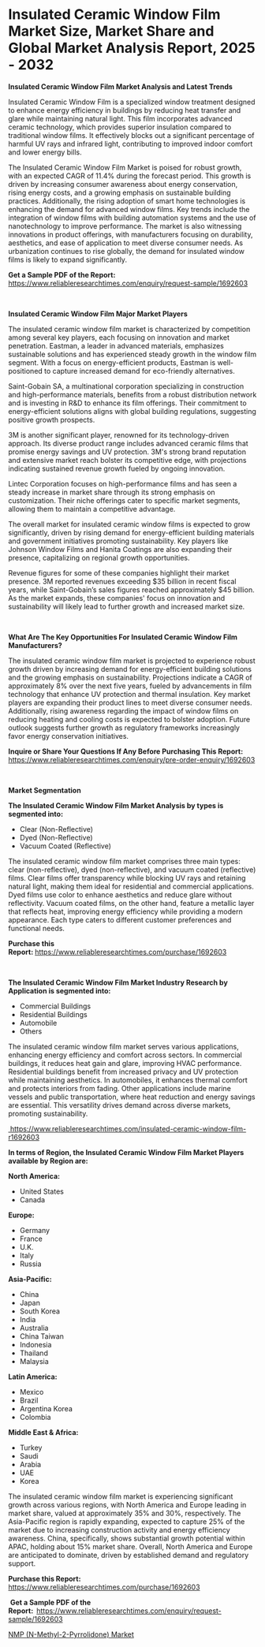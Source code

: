 <p><h1>Insulated Ceramic Window Film Market Size, Market Share and Global Market Analysis Report, 2025 - 2032</h1></p><p><strong>Insulated Ceramic Window Film Market Analysis and Latest Trends</strong></p>
<p><p>Insulated Ceramic Window Film is a specialized window treatment designed to enhance energy efficiency in buildings by reducing heat transfer and glare while maintaining natural light. This film incorporates advanced ceramic technology, which provides superior insulation compared to traditional window films. It effectively blocks out a significant percentage of harmful UV rays and infrared light, contributing to improved indoor comfort and lower energy bills.</p><p>The Insulated Ceramic Window Film Market is poised for robust growth, with an expected CAGR of 11.4% during the forecast period. This growth is driven by increasing consumer awareness about energy conservation, rising energy costs, and a growing emphasis on sustainable building practices. Additionally, the rising adoption of smart home technologies is enhancing the demand for advanced window films. Key trends include the integration of window films with building automation systems and the use of nanotechnology to improve performance. The market is also witnessing innovations in product offerings, with manufacturers focusing on durability, aesthetics, and ease of application to meet diverse consumer needs. As urbanization continues to rise globally, the demand for insulated window films is likely to expand significantly.</p></p>
<p><strong>Get a Sample PDF of the Report:&nbsp;</strong> <a href="https://www.reliableresearchtimes.com/enquiry/request-sample/1692603?utm_campaign=2006&utm_medium=2&utm_source=Github&utm_content=ia&utm_term=08012025&utm_id=insulated-ceramic-window-film">https://www.reliableresearchtimes.com/enquiry/request-sample/1692603</a></p>
<p>&nbsp;</p>
<p><strong>Insulated Ceramic Window Film Major Market Players</strong></p>
<p><p>The insulated ceramic window film market is characterized by competition among several key players, each focusing on innovation and market penetration. Eastman, a leader in advanced materials, emphasizes sustainable solutions and has experienced steady growth in the window film segment. With a focus on energy-efficient products, Eastman is well-positioned to capture increased demand for eco-friendly alternatives.</p><p>Saint-Gobain SA, a multinational corporation specializing in construction and high-performance materials, benefits from a robust distribution network and is investing in R&D to enhance its film offerings. Their commitment to energy-efficient solutions aligns with global building regulations, suggesting positive growth prospects.</p><p>3M is another significant player, renowned for its technology-driven approach. Its diverse product range includes advanced ceramic films that promise energy savings and UV protection. 3M's strong brand reputation and extensive market reach bolster its competitive edge, with projections indicating sustained revenue growth fueled by ongoing innovation.</p><p>Lintec Corporation focuses on high-performance films and has seen a steady increase in market share through its strong emphasis on customization. Their niche offerings cater to specific market segments, allowing them to maintain a competitive advantage.</p><p>The overall market for insulated ceramic window films is expected to grow significantly, driven by rising demand for energy-efficient building materials and government initiatives promoting sustainability. Key players like Johnson Window Films and Hanita Coatings are also expanding their presence, capitalizing on regional growth opportunities.</p><p>Revenue figures for some of these companies highlight their market presence. 3M reported revenues exceeding $35 billion in recent fiscal years, while Saint-Gobain’s sales figures reached approximately $45 billion. As the market expands, these companies' focus on innovation and sustainability will likely lead to further growth and increased market size.</p></p>
<p>&nbsp;</p>
<p><strong>What Are The Key Opportunities For Insulated Ceramic Window Film Manufacturers?</strong></p>
<p><p>The insulated ceramic window film market is projected to experience robust growth driven by increasing demand for energy-efficient building solutions and the growing emphasis on sustainability. Projections indicate a CAGR of approximately 8% over the next five years, fueled by advancements in film technology that enhance UV protection and thermal insulation. Key market players are expanding their product lines to meet diverse consumer needs. Additionally, rising awareness regarding the impact of window films on reducing heating and cooling costs is expected to bolster adoption. Future outlook suggests further growth as regulatory frameworks increasingly favor energy conservation initiatives.</p></p>
<p><strong>Inquire or Share Your Questions If Any Before Purchasing This Report:</strong> <a href="https://www.reliableresearchtimes.com/enquiry/pre-order-enquiry/1692603?utm_campaign=2006&utm_medium=2&utm_source=Github&utm_content=ia&utm_term=08012025&utm_id=insulated-ceramic-window-film">https://www.reliableresearchtimes.com/enquiry/pre-order-enquiry/1692603</a></p>
<p>&nbsp;</p>
<p><strong>Market Segmentation</strong></p>
<p><strong>The Insulated Ceramic Window Film Market Analysis by types is segmented into:</strong></p>
<p><ul><li>Clear (Non-Reflective)</li><li>Dyed (Non-Reflective)</li><li>Vacuum Coated (Reflective)</li></ul></p>
<p><p>The insulated ceramic window film market comprises three main types: clear (non-reflective), dyed (non-reflective), and vacuum coated (reflective) films. Clear films offer transparency while blocking UV rays and retaining natural light, making them ideal for residential and commercial applications. Dyed films use color to enhance aesthetics and reduce glare without reflectivity. Vacuum coated films, on the other hand, feature a metallic layer that reflects heat, improving energy efficiency while providing a modern appearance. Each type caters to different customer preferences and functional needs.</p></p>
<p><strong>Purchase this Report:&nbsp;</strong><a href="https://www.reliableresearchtimes.com/purchase/1692603?utm_campaign=2006&utm_medium=2&utm_source=Github&utm_content=ia&utm_term=08012025&utm_id=insulated-ceramic-window-film">https://www.reliableresearchtimes.com/purchase/1692603</a></p>
<p>&nbsp;</p>
<p><strong>The Insulated Ceramic Window Film Market Industry Research by Application is segmented into:</strong></p>
<p><ul><li>Commercial Buildings</li><li>Residential Buildings</li><li>Automobile</li><li>Others</li></ul></p>
<p><p>The insulated ceramic window film market serves various applications, enhancing energy efficiency and comfort across sectors. In commercial buildings, it reduces heat gain and glare, improving HVAC performance. Residential buildings benefit from increased privacy and UV protection while maintaining aesthetics. In automobiles, it enhances thermal comfort and protects interiors from fading. Other applications include marine vessels and public transportation, where heat reduction and energy savings are essential. This versatility drives demand across diverse markets, promoting sustainability.</p></p>
<p><a href="https://www.reliableresearchtimes.com/insulated-ceramic-window-film-r1692603?utm_campaign=2006&utm_medium=2&utm_source=Github&utm_content=ia&utm_term=08012025&utm_id=insulated-ceramic-window-film">&nbsp;https://www.reliableresearchtimes.com/insulated-ceramic-window-film-r1692603</a></p>
<p><strong>In terms of Region, the Insulated Ceramic Window Film Market Players available by Region are:</strong></p>
<p>
    <p> <strong> North America: </strong>
        <ul>
            <li>United States</li>
            <li>Canada</li>
        </ul>
        </p> 
    <p> <strong> Europe: </strong>
        <ul>
            <li>Germany</li>
            <li>France</li>
            <li>U.K.</li>
            <li>Italy</li>
            <li>Russia</li>
        </ul>
        </p> 
    <p> <strong> Asia-Pacific: </strong>
        <ul>
            <li>China</li>
            <li>Japan</li>
            <li>South Korea</li>
            <li>India</li>
            <li>Australia</li>
            <li>China Taiwan</li>
            <li>Indonesia</li>
            <li>Thailand</li>
            <li>Malaysia</li>
        </ul>
        </p> 
    <p> <strong> Latin America: </strong>
        <ul>
            <li>Mexico</li>
            <li>Brazil</li>
            <li>Argentina Korea</li>
            <li>Colombia</li>
        </ul>
        </p> 
    <p> <strong> Middle East & Africa: </strong>
        <ul>
            <li>Turkey</li>
            <li>Saudi</li>
            <li>Arabia</li>
            <li>UAE</li>
            <li>Korea</li>
        </ul>
    </p>
    </p>
<p><p>The insulated ceramic window film market is experiencing significant growth across various regions, with North America and Europe leading in market share, valued at approximately 35% and 30%, respectively. The Asia-Pacific region is rapidly expanding, expected to capture 25% of the market due to increasing construction activity and energy efficiency awareness. China, specifically, shows substantial growth potential within APAC, holding about 15% market share. Overall, North America and Europe are anticipated to dominate, driven by established demand and regulatory support.</p></p>
<p><strong>Purchase this Report: </strong><a href="https://www.reliableresearchtimes.com/purchase/1692603?utm_campaign=2006&utm_medium=2&utm_source=Github&utm_content=ia&utm_term=08012025&utm_id=insulated-ceramic-window-film">https://www.reliableresearchtimes.com/purchase/1692603</a></p>
<p>&nbsp;<strong>Get a Sample PDF of the Report:&nbsp;&nbsp;</strong><a href="https://www.reliableresearchtimes.com/enquiry/request-sample/1692603?utm_campaign=2006&utm_medium=2&utm_source=Github&utm_content=ia&utm_term=08012025&utm_id=insulated-ceramic-window-film">https://www.reliableresearchtimes.com/enquiry/request-sample/1692603</a></p>
<p><strong></strong></p>
<p><p><a href="https://github.com/Krish2023na/Market-Research-Report-List-6/blob/main/nmp-n-methyl-2-pyrrolidone-market.md?utm_campaign=2006&utm_medium=2&utm_source=Github&utm_content=ia&utm_term=08012025&utm_id=insulated-ceramic-window-film">NMP (N-Methyl-2-Pyrrolidone) Market</a></p></p>